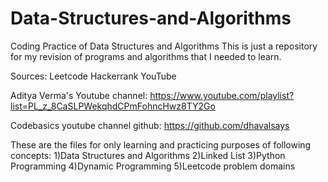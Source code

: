 # Data-Structures-and-Algorithms
Coding Practice of Data Structures and Algorithms
This is just a repository for my revision of programs and algorithms that I needed to learn.

Sources:
Leetcode
Hackerrank
YouTube

Aditya Verma's Youtube channel: https://www.youtube.com/playlist?list=PL_z_8CaSLPWekqhdCPmFohncHwz8TY2Go

Codebasics youtube channel github: https://github.com/dhavalsays

These are the files for only learning and practicing purposes of following concepts: 1)Data Structures and Algorithms 2)Linked List 3)Python Programming 4)Dynamic Programming 5)Leetcode problem domains

